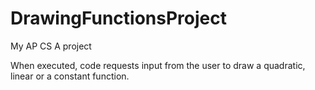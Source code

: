 # DrawingFunctionsProject
My AP CS A project

When executed, code requests input from the user to draw a quadratic, linear or a constant function.
